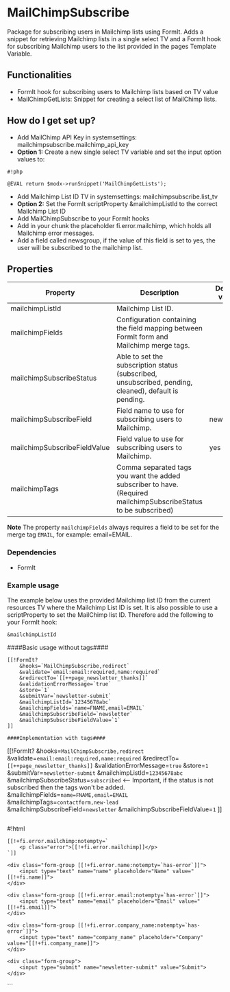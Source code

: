 # MailChimpSubscribe #

Package for subscribing users in Mailchimp lists using FormIt. Adds a snippet for retrieving Mailchimp lists in a single select TV and a FormIt hook for subscribing Mailchimp users to the list provided in the pages Template Variable.

## Functionalities ###

* FormIt hook for subscribing users to Mailchimp lists based on TV value
* MailChimpGetLists: Snippet for creating a select list of MailChimp lists.

## How do I get set up? ###

* Add MailChimp API Key in systemsettings: mailchimpsubscribe.mailchimp_api_key
* **Option 1:** Create a new single select TV variable and set the input option values to:    
    
```
#!php

@EVAL return $modx->runSnippet('MailChimpGetLists');
```
* Add Mailchimp List ID TV in systemsettings: mailchimpsubscribe.list_tv
* **Option 2:** Set the FormIt scriptProperty &mailchimpListId to the correct Mailchimp List ID
* Add MailChimpSubscribe to your FormIt hooks
* Add in your chunk the placeholder fi.error.mailchimp, which holds all Mailchimp error messages.
* Add a field called newsgroup, if the value of this field is set to yes, the user will be subscribed to the mailchimp list.

## Properties
| Property                     | Description                                                                              | Default value |
|------------------------------|------------------------------------------------------------------------------------------|---------------|
| mailchimpListId              | Mailchimp List ID.                                                                       |               |
| mailchimpFields              | Configuration containing the field mapping between FormIt form and Mailchimp merge tags. |               |
| mailchimpSubscribeStatus     | Able to set the subscription status (subscribed, unsubscribed, pending, cleaned), default is pending. |               |
| mailchimpSubscribeField      | Field name to use for subscribing users to Mailchimp.                                    | newsgroup     |
| mailchimpSubscribeFieldValue | Field value to use for subscribing users to Mailchimp.                                   | yes           |
| mailchimpTags                | Comma separated tags you want the added subscriber to have. (Required mailchimpSubscribeStatus to be subscribed) |               |

**Note**
The property `mailchimpFields` always requires a field to be set for the merge tag `EMAIL`, for example: email=EMAIL.

### Dependencies ###

* FormIt


### Example usage ###
The example below uses the provided Mailchimp list ID from the current resources TV where the Mailchimp List ID is set. It is also possible to use a scriptProperty to set the MailChimp list ID. Therefore add the following to your FormIt hook:
```
&mailchimpListId
```

####Basic usage without tags####
```
[[!FormIt?
    &hooks=`MailChimpSubscribe,redirect`
    &validate=`email:email:required,name:required`
    &redirectTo=`[[++page_newsletter_thanks]]`
    &validationErrorMessage=`true`
    &store=`1`
    &submitVar=`newsletter-submit`
    &mailchimpListId=`12345678abc`
    &mailchimpFields=`name=FNAME,email=EMAIL`
    &mailchimpSubscribeField=`newsletter`
    &mailchimpSubscribeFieldValue=`1`
]]

####Implementation with tags####
```
[[!FormIt?
    &hooks=`MailChimpSubscribe,redirect`
    &validate=`email:email:required,name:required`
    &redirectTo=`[[++page_newsletter_thanks]]`
    &validationErrorMessage=`true`
    &store=`1`
    &submitVar=`newsletter-submit`
    &mailchimpListId=`12345678abc`
    &mailchimpSubscribeStatus=`subscribed` <-- Important, if the status is not subscribed then the tags won't be added.
    &mailchimpFields=`name=FNAME,email=EMAIL`
    &mailchimpTags=`contactform,new-lead`
    &mailchimpSubscribeField=`newsletter`
    &mailchimpSubscribeFieldValue=`1`
]]
```

```
#!html
<form action="[[~[[*id]]]]" role="form" method="post" novalidate>
    <input type="hidden" name="nospam" value="" />
    <input type="hidden" name="newsletter" value="1"/>
    
    [[!+fi.error.mailchimp:notempty=`
        <p class="error">[[!+fi.error.mailchimp]]</p>
    `]]
           
    <div class="form-group [[!+fi.error.name:notempty=`has-error`]]">
        <input type="text" name="name" placeholder="Name" value="[[!+fi.name]]">
    </div>
        
    <div class="form-group [[!+fi.error.email:notempty=`has-error`]]">
        <input type="text" name="email" placeholder="Email" value="[[!+fi.email]]">
    </div>
    
    <div class="form-group [[!+fi.error.company_name:notempty=`has-error`]]">
        <input type="text" name="company_name" placeholder="Company" value="[[!+fi.company_name]]">
    </div>
    
    <div class="form-group">
        <input type="submit" name="newsletter-submit" value="Submit">
    </div>
        
</form>
```